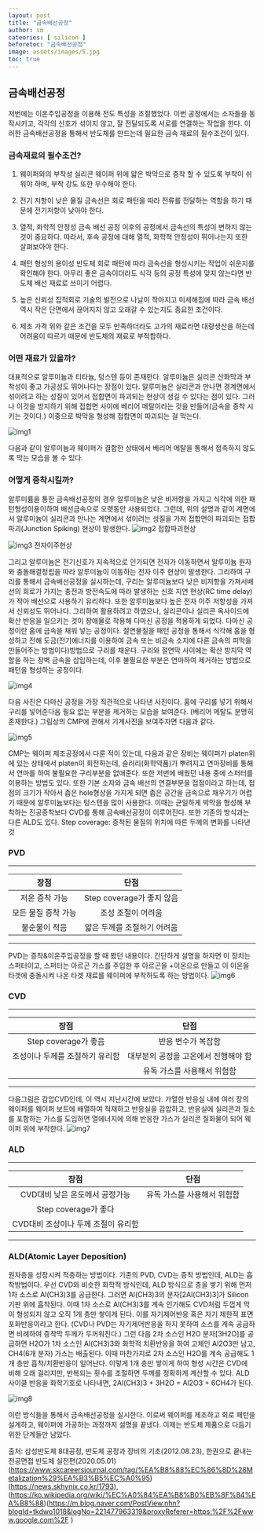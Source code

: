 ```yaml
---
layout: post
title: "금속배선공정"
author: sm
cateories: [ silicon ]
beforetoc: "금속배선공정"
image: assets/images/5.jpg
toc: true
---
```

## 금속배선공정
저번에는 이온주입공정을 이용해 전도 특성을 조절했었다. 이번 공정에서는 소자들을 동작시키고, 각각의 신호가 섞이지 않고, 잘 전달되도록 서로를 연결하는 작업을 한다. 이러한 금속배선공정을 통해서 반도체를 만드는데 필요한 금속 재료의 필수조건이 있다.

### 금속재료의 필수조건?

1. 웨이퍼와의 부착성
실리콘 웨이퍼 위에 얇은 박막으로 증착 할 수 있도록 부착이 쉬워야 하며, 부착 강도 또한 우수해야 한다.

2. 전기 저항이 낮은 물질
금속선은 회로 패턴을 따라 전류를 전달하는 역할을 하기 때문에 전기저항이 낮아야 한다. 

3. 열적, 화학적 안정성
금속 배선 공정 이후의 공정에서 금속선의 특성이 변하지 않는 것이 중요하다. 따라서, 후속 공정에 대해 열적, 화학적 안정성이 뛰어나는지 또한 살펴보아야 한다.

4. 패턴 형성의 용이성
반도체 회로 패턴에 따라 금속선을 형성시키는 작업이 쉬운지를 확인해야 한다. 아무리 좋은 금속이더라도 식각 등의 공정 특성에 맞지 않는다면 반도체 배선 재료로 쓰이기 어렵다.

5. 높은 신뢰성
집적회로 기술의 발전으로 나날이 작아지고 미세해짐에 따라 금속 배선 역시 작은 단면에서 끊어지지 않고 오래갈 수 있는지도 중요한 조건이다.

6. 제조 가격
위와 같은 조건을 모두 만족하더라도 고가의 재료라면 대량생산을 하는데 어려움이 따르기 때문에 반도체의 재료로 부적합하다.

### 어떤 재료가 있을까?

대표적으로 알루미늄과 티타늄, 텅스텐 등이 존재한다. 알루미늄은 실리콘 산화막과 부착성이 좋고 가공성도 뛰어나다는 장점이 있다. 알루미늄은 실리콘과 만나면 경계면에서 섞이려고 하는 성질이 있어서 접합면이 파괴되는 현상이 생길 수 있다는 점이 있다. 그러나 이것을 방지하기 위해 접합면 사이에 베리어 메탈이라는 것을 만들어(금속을 증착 시키는 것이다.) 이중으로 박막을 형성해 접합면이 파괴되는 걸 막는다.

![img1](/images/sm_4/sm1)

다음과 같이 알루미늄과 웨이퍼가 결합한 상태에서 베리어 메탈을 통해서 접촉하지 않도록 막는 모습을 볼 수 있다.


### 어떻게 증착시킬까?

알루미륨을 통한 금속배선공정의 경우 알루미늄은 낮은 비저항을 가지고 식각에 의한 패턴형성이용이하여 배선금속으로 오랫동안 사용되었다. 그런데, 위의 설명과 같이 계면에서 알루미늄이 실리콘과 만나는 계면에서 섞이려는 성질을 가져 접합면이 파괴되는 접합파괴(Junction Spiking) 현상이 발생한다.
![img2](/images/sm_4/sm2.jpg) 접합파괴현상 

 
![img3](/images/sm_4/sm3.jpg) 전자이주현상


그리고 알루미늄은 전기신호가 지속적으로 인가되면 전자가 이동하면서 알루미늄 원자와 충돌해결정립을 따라 알루미늄이 이동하는 전자 이주 현상이 발생한다. 
그리하여 구리를 통해서 금속배선공정을 실시하는데, 구리는 알루미늄보다 낮은 비저항을 가져서배선의 회로가 가지는 충전과 방전속도에 따라 발생하는 신호 지연 현상(RC time delay)가 작아 배선으로 사용하기 유리하다. 또한 알루미늄보다 높은 전자 이주 저항성을 가져서 신뢰성도 뛰어나다. 그리하여 활용하려고 하였으나, 실리콘이나 실리콘 옥사이드에 확산 반응을 일으키는 것이 장애물로 작용해 다마신 공정을 적용하게 되었다. 다마신 공정이란 홈에 금속을 채워 넣는 공정이다. 절연물질을 패턴 공정을 통해서 식각해 홈을 형성하고 전해 도금(전기에너지를 이용하여 금속 또는 비금속 소지에 다른 금속의 피막을 만들어주는 방법이다)방법으로 구리를 채운다. 구리와 절연막 사이에는 확산 방지막 역할을 하는 장벽 금속을 삽입하는데, 이후 불필요한 부분은 연마하여 제거하는 방법으로 패턴을 형성하는 공정이다. 

![img4](/images/sm_4/sm4.PNG)
 
다음 사진은 다마신 공정을 가장 직관적으로 나타낸 사진이다. 홈에 구리를 넣기 위해서 구리를 넣어준다음 필요 없는 부분을 제거하는 모습을 보여준다. (베리어 메탈도 분명히 존재한다.)
그림상의 CMP에 관해서 기계사진을 보여주자면 다음과 같다.

![img5](/images/sm_4/sm5.PNG)
 
CMP는 웨이퍼 제조공정에서 다룬 적이 있는데, 다음과 같은 장비는 웨이퍼가 platen위에 있는 상태에서 platen이 회전하는데, 슬러리(화학약품)가 뿌려지고 연마장비를 통해서 연마를 하여 불필요한 구리부분을 없애준다.
또한 저번에 배웠던 내용 중에 스퍼터를 이용하는 방법도 있다. 또한 기본 소자와 금속 배선의 연결부분을 접점이라고 하는데, 접점의 크기가 작아서 좁은 hole형상을 가지게 되면 좁은 공간을 금속으로 채우기가 어렵기 때문에 알루미늄보다는 텅스텐을 많이 사용한다. 이때는 균일하게 박막을 형성해 부착하는 진공증착보다 CVD를 통해 금속배선공정이 이루어진다. 또한 기존의 방식과는 다른 ALD도 있다.
Step coverage: 증착된 물질의 위치에 따른 두께의 변화를 나타낸 것

### PVD
---
| 장점 | 단점 |
|:---:|:---:|
| 저온 증착 가능 | Step coverage가 좋지 않음 |
| 모든 물질 증착 가능 | 조성 조절이 어려움 |
| 불순물이 적음 | 얇은 두께를 조절하기 어려움 |
---

PVD는 증착&이온주입공정을 할 때 봤던 내용이다. 간단하게 설명을 하자면 이 장치는 스퍼터이고, 스퍼터는 아르곤 가스를 주입한 후 아르곤을 +이온으로 만들고 이 이온을 타겟에 충돌시켜 나온 타겟 재료를 웨이퍼에 부착하도록 하는 방법이다.
![img6](/images/sm_4/sm6.jpg)

### CVD
---
| 장점 | 단점 |
|:---:|:---:|
| Step coverage가 좋음 | 반응 변수가 복잡함 |
| 조성이나 두께를 조절하기 유리함 | 대부분의 공정을 고온에서 진행해야 함 |
|  | 유독 가스를 사용해서 위험함 |
---
                                       
다음그림은 감압CVD인데, 이 역시 지난시간에 보았다. 가열한 반응실 내에 여러 장의 웨이퍼를 웨이퍼 보트에 배열하여 적재하고 반응실을 감압하고, 반응실에 실리콘과 질소를 포함하는 가스를 도입하면 열에너지에 의해 반응한 가스가 실리콘 질화물이 되어 웨이퍼 위에 부착한다.
![img7](/images/sm_4/sm7.jpg)

### ALD
---
| 장점 | 단점 |
|:---:|:---:|
| CVD대비 낮은 온도에서 공정가능 | 유독 가스를 사용해서 위험함 |
| Step coverage가 좋다 |  |
| CVD대비 조성이나 두께 조절이 유리함 |  |
---

### ALD(Atomic Layer Deposition)

원자층을 성장시켜 적층하는 방법이다. 기존의 PVD, CVD는 증착 방법인데, ALD는 흡착방법이다. 우선 CVD와 비슷한 화학적 방식인데, ALD 방식으로 층을 쌓기 위해 먼저 1차 소스로 Al(CH3)3를 공급한다. 그러면 Al(CH3)3의 분자[2Al(CH3)3]가 Silicon 기판 위에 흡착된다. 이때 1차 소스로 Al(CH3)3를 계속 인가해도 CVD처럼 두껍게 막이 형성되지 않고 오직 1개 층만 쌓이게 된다. 이를 자기제어반응 혹은 자기 제한적 표면포화반응이라고 한다. (CVD나 PVD는 자기제어반응을 하지 못하여 소스를 계속 공급하면 비례하여 증착막 두께가 두꺼워진다.) 그런 다음 2차 소스인 H2O 분자[3H2O]를 공급하면 H2O가 1차 소스인 Al(CH3)3와 화학적 치환반응을 하여 고체인 Al2O3만 남고, CH4(6개 분자) 가스는 배출된다. 이때 마찬가지로 2차 소스인 H2O를 계속 공급해도 1개 층만 흡착/치환반응이 일어난다. 이렇게 1개 층만 쌓이게 하여 형성 시간은 CVD에 비해 오래 걸리지만, 반복되는 횟수를 조절하면 두께를 정확하게 계산할 수 있다. ALD 사이클 반응을 화학기호로 나타내면, 2Al(CH3)3 + 3H2O = Al2O3 + 6CH4가 된다.  

![img8](/images/sm_4/sm8.png)

이런 방식들을 통해서 금속배선공정을 실시한다. 이로써 웨이퍼를 제조하고 회로 패턴을 설계하고, 웨이퍼에 가공하는 과정까지 설명을 끝냈다. 이제는 반도체 제품으로 다듬기 위한 단계들만 남았다.


출처: 삼성반도체 8대공정, 반도체 공정과 장비의 기초(2012.08.23), 한권으로 끝내는 전공면접 반도체 실전편(2020.05.01) (https://www.skcareersjournal.com/tag/%EA%B8%88%EC%86%8D%28Metalization%29%EA%B3%B5%EC%A0%95)(https://news.skhynix.co.kr/1793),(https://ko.wikipedia.org/wiki/%EC%A0%84%EA%B8%B0%EB%8F%84%EA%B8%88)(https://m.blog.naver.com/PostView.nhn?blogId=tkdwo1018&logNo=221477963319&proxyReferer=https:%2F%2Fwww.google.com%2F )


